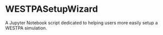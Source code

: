 # WESTPASetupWizard
A Jupyter Notebook script dedicated to helping users more easily setup a WESTPA simulation.
